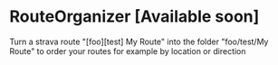 # RouteOrganizer [Available soon]
Turn a strava route "[foo][test] My Route" into the folder "foo/test/My Route" to order your routes for example by location or direction
